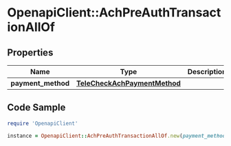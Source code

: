 # OpenapiClient::AchPreAuthTransactionAllOf

## Properties

Name | Type | Description | Notes
------------ | ------------- | ------------- | -------------
**payment_method** | [**TeleCheckAchPaymentMethod**](TeleCheckAchPaymentMethod.md) |  | 

## Code Sample

```ruby
require 'OpenapiClient'

instance = OpenapiClient::AchPreAuthTransactionAllOf.new(payment_method: null)
```


